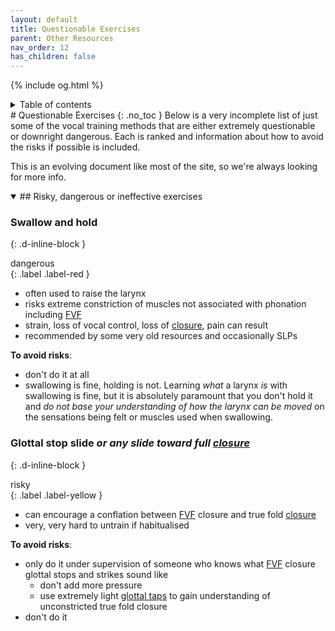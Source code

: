 ```yaml
---
layout: default
title: Questionable Exercises
parent: Other Resources
nav_order: 12
has_children: false
---
```

{% include og.html %}
<details closed markdown="block">
  <summary>
    Table of contents
  </summary>
{: .text-delta }
1. TOC
{:toc}
</details>
# Questionable Exercises
{: .no_toc }
Below is a very incomplete list of just some of the vocal training methods that are either extremely questionable or downright dangerous. Each is ranked and information about how to avoid the risks if possible is included.

This is an evolving document like most of the site, so we're always looking for more info.


<details open markdown="block"><summary markdown="block">
## Risky, dangerous or ineffective exercises
</summary>

### Swallow and hold

{: .d-inline-block }
<div>dangerous</div>{: .label .label-red }

- often used to raise the larynx
- risks extreme constriction of muscles not associated with phonation including [FVF](/wiki/pages/clarity/FVF)
- strain, loss of vocal control, loss of [closure](/wiki/pages/clarity/breathiness), pain can result
- recommended by some very old resources and occasionally SLPs

**To avoid risks**:
- don't do it at all
- swallowing is fine, holding is not. Learning _what_ a larynx _is_ with swallowing is fine, but it is absolutely paramount that you don't hold it and _do not base your understanding of how the larynx can be moved_ on the sensations being felt or muscles used when swallowing.

### Glottal stop slide _or any slide toward full [closure](/wiki/pages/clarity/breathiness)_

{: .d-inline-block }
<div>risky</div>{: .label .label-yellow }

- can encourage a conflation between [FVF](/wiki/pages/clarity/FVF) closure and true fold [closure](/wiki/pages/clarity/breathiness)
- very, very hard to untrain if habitualised

**To avoid risks**:
- only do it under supervision of someone who knows what [FVF](/wiki/pages/clarity/FVF) closure glottal stops and strikes sound like
  - don't add more pressure
  - use extremely light [glottal taps](/wiki/pages/clarity/FVF.html#checking-for-fvf-closure-issues) to gain understanding of unconstricted true fold closure
- don't do it

</details>
